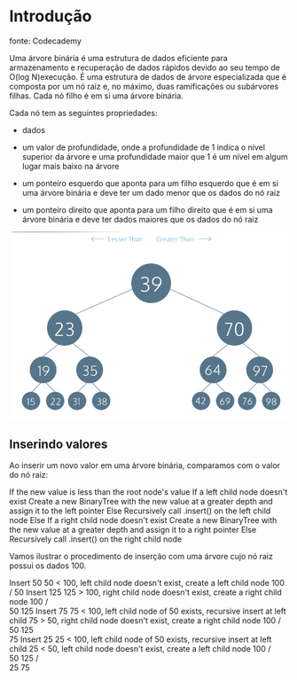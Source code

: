 # Introdução

fonte: Codecademy

Uma árvore binária é uma estrutura de dados eficiente para armazenamento e recuperação de dados rápidos devido ao seu tempo de O(log N)execução. É uma estrutura de dados de árvore especializada que é composta por um nó raiz e, no máximo, duas ramificações ou subárvores filhas. Cada nó filho é em si uma árvore binária.

Cada nó tem as seguintes propriedades:

* dados

* um valor de profundidade, onde a profundidade de 1 indica o nível superior da árvore e uma profundidade maior que 1 é um nível em algum lugar mais baixo na árvore

* um ponteiro esquerdo que aponta para um filho esquerdo que é em si uma árvore binária e deve ter um dado menor que os dados do nó raiz

* um ponteiro direito que aponta para um filho direito que é em si uma árvore binária e deve ter dados maiores que os dados do nó raiz

![Tree](introducao.png)

## Inserindo valores

Ao inserir um novo valor em uma árvore binária, comparamos com o valor do nó raiz:

If the new value is less than the root node's value
  If a left child node doesn't exist
    Create a new BinaryTree with the new value at a greater depth and assign it to the left pointer
  Else
    Recursively call .insert() on the left child node
Else
  If a right child node doesn't exist
    Create a new BinaryTree with the new value at a greater depth and assign it to a right pointer
  Else
    Recursively call .insert() on the right child node

Vamos ilustrar o procedimento de inserção com uma árvore cujo nó raiz possui os dados 100.

Insert 50
50 < 100, left child node doesn't exist, create a left child node
       100
       /
     50
Insert 125
125 > 100, right child node doesn't exist, create a right child node
        100
       /   \
      50    125
Insert 75
75 < 100, left child node of 50 exists, recursive insert at left child
75 > 50, right child node doesn't exist, create a right child node
        100
       /   \
      50    125
       \
       75
Insert 25
25 < 100, left child node of 50 exists, recursive insert at left child
25 < 50, left child node doesn't exist, create a left child node
        100
       /   \
      50    125
     /  \
    25  75
